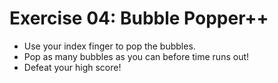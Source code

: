 # Exercise 04: Bubble Popper++

- Use your index finger to pop the bubbles.
- Pop as many bubbles as you can before time runs out!
- Defeat your high score!
